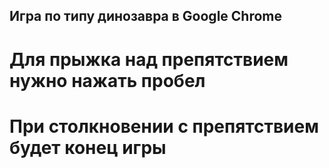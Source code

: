 ## Игра по типу динозавра в Google Chrome

# Для прыжка над препятствием нужно нажать пробел

# При столкновении с препятствием будет конец игры
